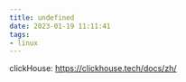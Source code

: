 ```yaml
---
title: undefined
date: 2023-01-19 11:11:41
tags:
- linux
---
```


clickHouse: https://clickhouse.tech/docs/zh/ 

 